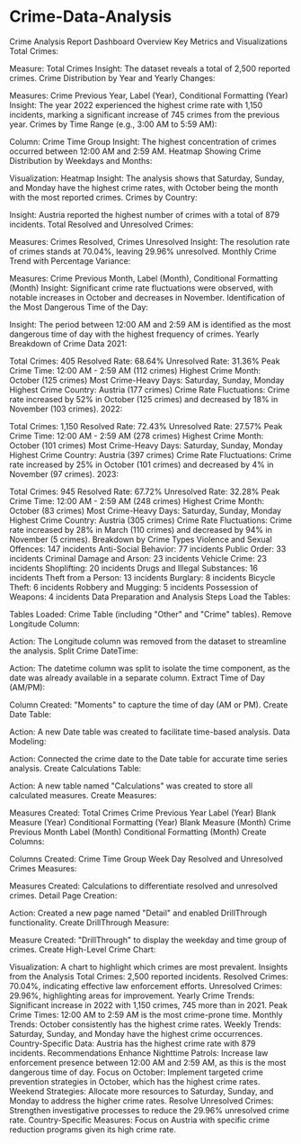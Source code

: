 # Crime-Data-Analysis
Crime Analysis Report
Dashboard Overview
Key Metrics and Visualizations
Total Crimes:

Measure: Total Crimes
Insight: The dataset reveals a total of 2,500 reported crimes.
Crime Distribution by Year and Yearly Changes:

Measures: Crime Previous Year, Label (Year), Conditional Formatting (Year)
Insight: The year 2022 experienced the highest crime rate with 1,150 incidents, marking a significant increase of 745 crimes from the previous year.
Crimes by Time Range (e.g., 3:00 AM to 5:59 AM):

Column: Crime Time Group
Insight: The highest concentration of crimes occurred between 12:00 AM and 2:59 AM.
Heatmap Showing Crime Distribution by Weekdays and Months:

Visualization: Heatmap
Insight: The analysis shows that Saturday, Sunday, and Monday have the highest crime rates, with October being the month with the most reported crimes.
Crimes by Country:

Insight: Austria reported the highest number of crimes with a total of 879 incidents.
Total Resolved and Unresolved Crimes:

Measures: Crimes Resolved, Crimes Unresolved
Insight: The resolution rate of crimes stands at 70.04%, leaving 29.96% unresolved.
Monthly Crime Trend with Percentage Variance:

Measures: Crime Previous Month, Label (Month), Conditional Formatting (Month)
Insight: Significant crime rate fluctuations were observed, with notable increases in October and decreases in November.
Identification of the Most Dangerous Time of the Day:

Insight: The period between 12:00 AM and 2:59 AM is identified as the most dangerous time of day with the highest frequency of crimes.
Yearly Breakdown of Crime Data
2021:

Total Crimes: 405
Resolved Rate: 68.64%
Unresolved Rate: 31.36%
Peak Crime Time: 12:00 AM - 2:59 AM (112 crimes)
Highest Crime Month: October (125 crimes)
Most Crime-Heavy Days: Saturday, Sunday, Monday
Highest Crime Country: Austria (177 crimes)
Crime Rate Fluctuations: Crime rate increased by 52% in October (125 crimes) and decreased by 18% in November (103 crimes).
2022:

Total Crimes: 1,150
Resolved Rate: 72.43%
Unresolved Rate: 27.57%
Peak Crime Time: 12:00 AM - 2:59 AM (278 crimes)
Highest Crime Month: October (101 crimes)
Most Crime-Heavy Days: Saturday, Sunday, Monday
Highest Crime Country: Austria (397 crimes)
Crime Rate Fluctuations: Crime rate increased by 25% in October (101 crimes) and decreased by 4% in November (97 crimes).
2023:

Total Crimes: 945
Resolved Rate: 67.72%
Unresolved Rate: 32.28%
Peak Crime Time: 12:00 AM - 2:59 AM (248 crimes)
Highest Crime Month: October (83 crimes)
Most Crime-Heavy Days: Saturday, Sunday, Monday
Highest Crime Country: Austria (305 crimes)
Crime Rate Fluctuations: Crime rate increased by 28% in March (110 crimes) and decreased by 94% in November (5 crimes).
Breakdown by Crime Types
Violence and Sexual Offences: 147 incidents
Anti-Social Behavior: 77 incidents
Public Order: 33 incidents
Criminal Damage and Arson: 23 incidents
Vehicle Crime: 23 incidents
Shoplifting: 20 incidents
Drugs and Illegal Substances: 16 incidents
Theft from a Person: 13 incidents
Burglary: 8 incidents
Bicycle Theft: 6 incidents
Robbery and Mugging: 5 incidents
Possession of Weapons: 4 incidents
Data Preparation and Analysis Steps
Load the Tables:

Tables Loaded: Crime Table (including "Other" and "Crime" tables).
Remove Longitude Column:

Action: The Longitude column was removed from the dataset to streamline the analysis.
Split Crime DateTime:

Action: The datetime column was split to isolate the time component, as the date was already available in a separate column.
Extract Time of Day (AM/PM):

Column Created: "Moments" to capture the time of day (AM or PM).
Create Date Table:

Action: A new Date table was created to facilitate time-based analysis.
Data Modeling:

Action: Connected the crime date to the Date table for accurate time series analysis.
Create Calculations Table:

Action: A new table named "Calculations" was created to store all calculated measures.
Create Measures:

Measures Created:
Total Crimes
Crime Previous Year
Label (Year)
Blank Measure (Year)
Conditional Formatting (Year)
Blank Measure (Month)
Crime Previous Month
Label (Month)
Conditional Formatting (Month)
Create Columns:

Columns Created:
Crime Time Group
Week Day
Resolved and Unresolved Crimes Measures:

Measures Created: Calculations to differentiate resolved and unresolved crimes.
Detail Page Creation:

Action: Created a new page named "Detail" and enabled DrillThrough functionality.
Create DrillThrough Measure:

Measure Created: "DrillThrough" to display the weekday and time group of crimes.
Create High-Level Crime Chart:

Visualization: A chart to highlight which crimes are most prevalent.
Insights from the Analysis
Total Crimes: 2,500 reported incidents.
Resolved Crimes: 70.04%, indicating effective law enforcement efforts.
Unresolved Crimes: 29.96%, highlighting areas for improvement.
Yearly Crime Trends: Significant increase in 2022 with 1,150 crimes, 745 more than in 2021.
Peak Crime Times: 12:00 AM to 2:59 AM is the most crime-prone time.
Monthly Trends: October consistently has the highest crime rates.
Weekly Trends: Saturday, Sunday, and Monday have the highest crime occurrences.
Country-Specific Data: Austria has the highest crime rate with 879 incidents.
Recommendations
Enhance Nighttime Patrols: Increase law enforcement presence between 12:00 AM and 2:59 AM, as this is the most dangerous time of day.
Focus on October: Implement targeted crime prevention strategies in October, which has the highest crime rates.
Weekend Strategies: Allocate more resources to Saturday, Sunday, and Monday to address the higher crime rates.
Resolve Unresolved Crimes: Strengthen investigative processes to reduce the 29.96% unresolved crime rate.
Country-Specific Measures: Focus on Austria with specific crime reduction programs given its high crime rate.
